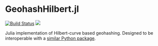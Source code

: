 # GeohashHilbert.jl
[![Build Status](https://travis-ci.com/zobainc/GeohashHilbert.jl.svg?branch=master)](https://travis-ci.com/zobainc/GeohashHilbert.jl)
[![](https://img.shields.io/badge/docs-latest-blue.svg)](https://zobainc.github.io/GeohashHilbert.jl/latest)


Julia implementation of Hilbert-curve based geohashing. Designed to be interoperable with a
[similar Python package](https://github.com/tammoippen/geohash-hilbert).
